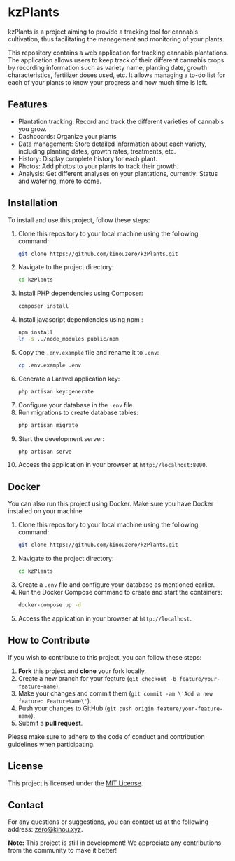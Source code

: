 # kzPlants

kzPlants is a project aiming to provide a tracking tool for cannabis cultivation, thus facilitating the management and monitoring of your plants.

This repository contains a web application for tracking cannabis plantations.
The application allows users to keep track of their different cannabis crops by recording information such as variety name, planting date, growth characteristics, fertilizer doses used, etc.
It allows managing a to-do list for each of your plants to know your progress and how much time is left.

## Features

- Plantation tracking: Record and track the different varieties of cannabis you grow.
- Dashboards: Organize your plants
- Data management: Store detailed information about each variety, including planting dates, growth rates, treatments, etc.
- History: Display complete history for each plant.
- Photos: Add photos to your plants to track their growth.
- Analysis: Get different analyses on your plantations, currently: Status and watering, more to come.

## Installation

To install and use this project, follow these steps:

1. Clone this repository to your local machine using the following command:
   ```bash
   git clone https://github.com/kinouzero/kzPlants.git
2. Navigate to the project directory:
    ```bash
    cd kzPlants
3. Install PHP dependencies using Composer:
    ```bash
    composer install
4. Install javascript dependencies using npm :
    ```bash
    npm install
    ln -s ../node_modules public/npm
5. Copy the `.env.example` file and rename it to `.env`:
    ```bash
    cp .env.example .env
6. Generate a Laravel application key:
    ```bash
    php artisan key:generate
7. Configure your database in the `.env` file.
8. Run migrations to create database tables:
    ```bash
    php artisan migrate
9. Start the development server:
    ```bash
    php artisan serve
10. Access the application in your browser at `http://localhost:8000`.

## Docker

You can also run this project using Docker. Make sure you have Docker installed on your machine.

1. Clone this repository to your local machine using the following command:
   ```bash
   git clone https://github.com/kinouzero/kzPlants.git
2. Navigate to the project directory:
    ```bash
    cd kzPlants
3. Create a `.env` file and configure your database as mentioned earlier.
4. Run the Docker Compose command to create and start the containers:
    ```bash
    docker-compose up -d
5. Access the application in your browser at `http://localhost`.

## How to Contribute

If you wish to contribute to this project, you can follow these steps:

1. **Fork** this project and **clone** your fork locally.
2. Create a new branch for your feature (`git checkout -b feature/your-feature-name`).
3. Make your changes and commit them (`git commit -am \'Add a new feature: FeatureName\'`).
4. Push your changes to GitHub (`git push origin feature/your-feature-name`).
5. Submit a **pull request**.

Please make sure to adhere to the code of conduct and contribution guidelines when participating.

## License

This project is licensed under the [MIT License](LICENSE).

## Contact

For any questions or suggestions, you can contact us at the following address: [zero@kinou.xyz](mailto:zero@kinou.xyz).

**Note:** This project is still in development! We appreciate any contributions from the community to make it better!